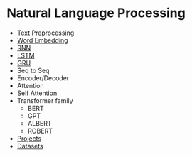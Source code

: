 # Natural Language Processing
- [Text Preprocessing](docs/TextPreprocessing/README.md)
- [Word Embedding](docs/WordEmbeddings/README.md)
- [RNN](docs/RNN/README.md)
- [LSTM](docs/LSTM/README.md)
- [GRU](docs/GRU/README.md)
- Seq to Seq
- Encoder/Decoder
- Attention
- Self Attention
- Transformer family
  - BERT
  - GPT
  - ALBERT
  - ROBERT
- [Projects](projects/README.md)
- [Datasets](https://github.com/juand-r/entity-recognition-datasets)
